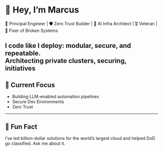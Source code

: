 # 👋 Hey, I’m Marcus

🚀 Principal Engineer | 🛡️ Zero Trust Builder | 🧠 AI Infra Architect | 🎖️ Veteran | 🧩 Fixer of Broken Systems

I code like I deploy: **modular, secure, and repeatable**.  
Architecting private clusters, securing, initiatives
---

## 🔧 Current Focus
- Building LLM-enabled automation pipelines
- Secure Dev Environments
- Zero Trust

---

## 🧠 Fun Fact
I’ve led billion-dollar solutions for the world’s largest cloud and helped DoD go classified. Ask me about it.
